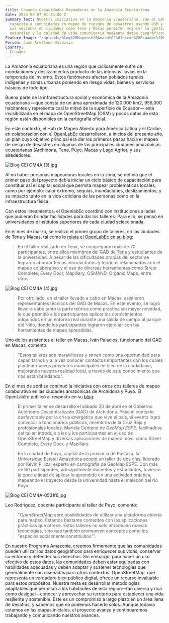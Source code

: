 ```yaml
---
title: Creando Capacidades Mapeadoras en la Amazonía Ecuatoriana
date: 2024-08-07 01:43:00 Z
Summary Text: Nuestra iniciativa en la Amazonía Ecuatoriana, con el LAC Hub y OpenLabEc,
  capacita a comunidades en mapeo de riesgos de desastres usando OSM y Mapillary.
  Las sesiones en ciudades como Tena y Macas permiten mejorar la gestión de riesgos
  naturales y la calidad de vida comunitaria mediante datos geográficos.
Feature Image: "/uploads/Blog%20Mapeos%20Amazo%CC%81nicos%20Ecuador%20OpenLabEc.jpg"
Person: Juan Arellano Valdivia
Country:
- Ecuador
---
```


La Amazonía ecuatoriana es una región que cíclicamente sufre de inundaciones y deslizamientos producto de las intensas lluvias en la temporada de invierno. Estos fenómenos afectan poblados rurales indígenas y zonas urbanas poniendo en riesgo vidas, bienes y servicios básicos de todo tipo.

Buena parte de la infraestructura social y económica de la Amazonía ecuatoriana —que consta de un área aproximada de 120.000 km2, 956,000 habitantes y representa casi la mitad de la superficie de Ecuador— está invisibilizada en el mapa de OpenStreetMap (OSM) y pocos datos de esta región están disponibles en la cartografía oficial.

En este contexto, el Hub de Mapeo Abierto para América Latina y el Caribe, en colaboración con el [OpenLabEc](https://openlab.ec/) desarrollaron, a inicios del presente año, un plan cuyo objetivo principal era dar los primeros pasos hacia el mapeo de riesgo de desastres en algunas de las principales ciudades amazónicas ecuatorianas (Archidona, Tena, Puyo, Macas y Lago Agrio), y sus alrededores.

![Blog CEI OM4A (3).jpg](/uploads/Blog%20CEI%20OM4A%20(3).jpg)

Al no haber personas mapeadoras locales en la zona, se definió que el primer paso del proyecto debía iniciar un ciclo básico de capacitación para constituir así el capital social que permita mapear problemáticas locales, como por ejemplo: calor extremo, sequías, inundaciones, deslizamientos; y su impacto tanto en la vida cotidiana de las personas como en la infraestructura física.

Con estos lineamientos, el OpenlabEc coordinó con instituciones aliadas que pudieran brindar facilidades para dar los talleres. Para ello, se pensó en universidades e institutos superiores de cada ciudad seleccionada.

En el mes de marzo, se realizó el primer grupo de talleres, en las ciudades de Tena y Macas, tal como lo [relata el OpenLabEc en su blog](https://openlab.ec/mapeoamazonia-TenaMorona):

> En el taller realizado en Tena, se congregaron más de 70 participantes, entre ellos miembros del GAD de Tena y estudiantes de la universidad. A pesar de las dificultades propias del sector se lograron abordar temas introductorios y teóricos relacionados con el mapeo colaborativo y el uso de diversas herramientas como Street Complete, Every Door, Mapillary, OSMAND, Organic Maps, entre otros.

![Blog CEI OM4A (4).jpg](/uploads/Blog%20CEI%20OM4A%20(4).jpg)

> Por otro lado, en el taller llevado a cabo en Macas, asistieron representantes técnicos del GAD de Macas. En este evento, se logró llevar a cabo tanto la parte teórica como práctica sin mayor novedad, lo que permitió a los participantes aplicar los conocimientos adquiridos en un entorno real durante una salida de campo al parque del Niño, donde los participantes lograron ejercitar con las herramientas de mapeo aprendidas.

Uno de los asistentes al taller en Macas, Iván Palacios, funcionario del GAD en Macas, comentó:

> "Estos talleres son maravillosos y sirven como una oportunidad para capacitarnos y a la vez conocer contactos importantes con los cuales plantear nuevos proyectos municipales en bien de la ciudadanía, mejorando nuestra realidad local, a través de este conocimiento que nos están brindando".

En el mes de abril se continuó la iniciativa con otros dos talleres de mapeo colaborativo en las ciudades amazónicas de Archidona y Puyo. El OpenLabEc publicó al respecto en su [blog](https://openlab.ec/mapeo-puyo-archidona):

> El primer taller se desarrolló el sábado 20 de abril en el Gobierno Autónomo Descentralizado (GAD) de Archidona. Pese al contexto desfavorable por la crisis energética que vive el país, el evento logró convocar a funcionarios públicos, miembros de la Cruz Roja y profesionales locales. Mariela Centeno de *GeoMap ESPE*, facilitadora del taller, introdujo a las y los participantes en el uso de OpenStreetMap y diversas aplicaciones de mapeo móvil como Street Complete, Every Door, y Mapillary.
>
> En la ciudad de Puyo, capital de la provincia de Pastaza, la Universidad Estatal Amazónica acogió un taller de dos días, liderado por Kevin Pilliza, experto en cartografía de GeoMap ESPE. Con más de 60 participantes, principalmente docentes y estudiantes, tuvieron la oportunidad de aplicar lo aprendido en una actividad práctica, mapeando el trayecto desde la universidad hasta el malecón del río Puyo.

![Blog CEI OM4A-0531f6.jpg](/uploads/Blog%20CEI%20OM4A-0531f6.jpg)

Leo Rodríguez, docente participante al taller de Puyo, comentó:

> "*OpenStreetMap* abre posibilidades de utilizar una plataforma abierta para mapeo. Estamos bastante contentos con las aplicaciones prácticas que ofrece. Estos talleres no solo introducen nuevas tecnologías, sino que también promueven conceptos como los "espacios socialmente constituidos"".

En nuestro Programa Amazonía, creemos firmemente que las comunidades pueden utilizar los datos geográficos para enriquecer sus vidas, conservar su entorno y defender sus derechos. Sin embargo, para hacer un uso efectivo de estos datos, las comunidades deben estar equipadas con habilidades adecuadas y deben adaptar y sostener tecnologías que generalmente son diseñadas para otros contextos. OpenStreetMap, que representa un verdadero bien público digital, ofrece un recurso invaluable para estos propósitos. Nuestra meta es desarrollar metodologías adaptables que permitan a los habitantes de esta región—tan diversa y rica como desigual—conocer y aprovechar su territorio para establecer una vida resiliente y sostenible. Este es un compromiso a largo plazo en un área llena de desafíos, y sabemos que no podemos hacerlo solos. Aunque todavía estamos en las etapas iniciales, el proyecto avanza y continuaremos trabajando y comunicando nuestros avances.